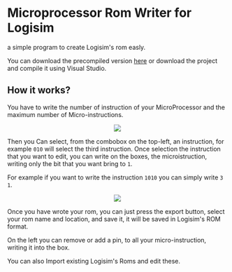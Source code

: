 # Microprocessor Rom Writer for Logisim
  a simple program to create Logisim's rom easly.


You can download the precompiled version [here](https://github.com/AlessioGiacobbe/MicroprocessorRomWriterForLogisim/blob/master/MicroprocessorRomWriterForLogisim/precompiled/MicroprocessorRomWriterForLogisim.exe) or download the project and compile it using Visual Studio.

## How it works?
You have to write the number of instruction of your MicroProcessor and the maximum number of Micro-instructions.
<p align="center">
  <img src="https://www.dropbox.com/s/f7rtuxwi6mprz62/screen1.PNG?raw=1"/>
</p>

Then you Can select, from the combobox on the top-left, an instruction, for example `010` will select the third instruction.
Once selection the instruction that you want to edit, you can write on the boxes, the microistruction, writing only the bit that you want bring to `1`.

For example if you want to write the instruction `1010` you can simply write `3 1`.
<p align="center">
  <img src="https://www.dropbox.com/s/0m4z6taw93b1i0w/screen2.PNG?raw=1"/>
</p>

Once you have wrote your rom, you can just press the export button, select your rom name and location, and save it, it will be saved in Logisim's ROM format.

On the left you can remove or add a pin, to all your micro-instruction, writing it into the box.

You can also Import existing Logisim's Roms and edit these.


 
